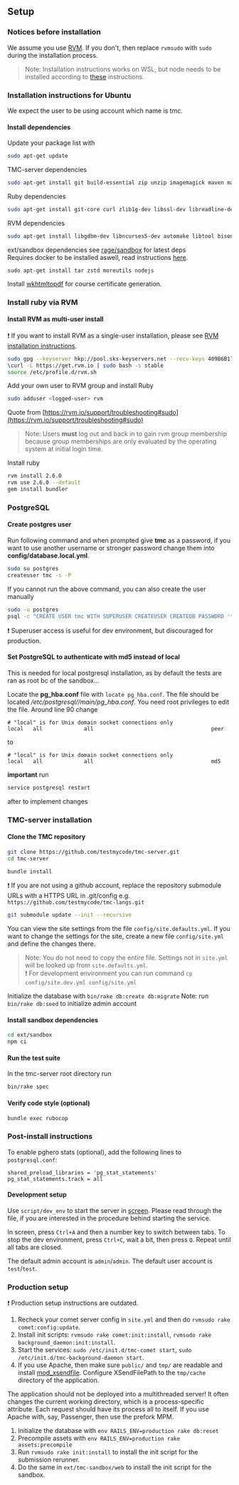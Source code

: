 ## Setup
### Notices before installation

We assume you use [RVM](https://rvm.io/). If you don't, then replace `rvmsudo` with `sudo` during the installation process.  
> Note: Installation instructions works on WSL, but node needs to be installed according to [these](https://docs.microsoft.com/en-us/windows/nodejs/setup-on-wsl2) instructions.
### Installation instructions for Ubuntu
We expect the user to be using account which name is tmc.

#### Install dependencies

Update your package list with
```bash
sudo apt-get update
```
TMC-server dependencies
```bash
sudo apt-get install git build-essential zip unzip imagemagick maven make phantomjs bc postgresql postgresql-contrib chrpath libssl-dev libxft-dev libfreetype6 libfreetype6-dev libfontconfig1 libfontconfig1-dev xfonts-75dpi libpq-dev
```
Ruby dependencies
```bash
sudo apt-get install git-core curl zlib1g-dev libssl-dev libreadline-dev libyaml-dev libsqlite3-dev sqlite3 libxml2-dev libxslt1-dev libcurl4-openssl-dev
```
RVM dependencies
```bash
sudo apt-get install libgdbm-dev libncurses5-dev automake libtool bison libffi-dev
```
ext/sandbox dependencies see [rage/sandbox](https://github.com/rage/sandbox) for latest deps  
Requires docker to be installed aswell, read instructions [here](https://docs.docker.com/engine/install/ubuntu/).
```
sudo apt-get install tar zstd moreutils nodejs
```

Install [wkhtmltopdf](https://github.com/pdfkit/PDFKit/wiki/Installing-WKHTMLTOPDF) for course certificate generation.

### Install ruby via RVM
#### Install RVM as multi-user install

:exclamation: If you want to install RVM as a single-user installation, please see [RVM installation instructions](https://rvm.io/rvm/install).

```bash
sudo gpg --keyserver hkp://pool.sks-keyservers.net --recv-keys 409B6B1796C275462A1703113804BB82D39DC0E3 7D2BAF1CF37B13E2069D6956105BD0E739499BDB
\curl -L https://get.rvm.io | sudo bash -s stable
source /etc/profile.d/rvm.sh
```

Add your own user to RVM group and install Ruby

```bash
sudo adduser <logged-user> rvm
```

Quote from [https://rvm.io/support/troubleshooting#sudo](https://rvm.io/support/troubleshooting#sudo)
> Note: Users **must** log out and back in to gain rvm group membership because group memberships are only evaluated by the operating system at initial login time.

Install ruby

```bash
rvm install 2.6.0
rvm use 2.6.0 --default
gem install bundler
```

### PostgreSQL
#### Create postgres user

Run following command and when prompted give **tmc** as a password, if you want to use another username or stronger password change them into **config/database.local.yml**.

```bash
sudo su postgres
createuser tmc -s -P
```

If you cannot run the above command, you can also create the user manually

```bash
sudo -u postgres
psql -c "CREATE USER tmc WITH SUPERUSER CREATEUSER CREATEDB PASSWORD 'tmc';"
```
:exclamation: Superuser access is useful for dev environment, but discouraged for production.

#### Set PostgreSQL to authenticate with md5 instead of local

This is needed for local postgresql installation, as by default the tests are ran as root bc of the sandbox...

Locate the **pg_hba.conf** file with `locate pg_hba.conf`. The file should be located */etc/postgresql/<version number>/main/pg_hba.conf*. You need root privileges to edit the file. Around line 90 change
```markup
# "local" is for Unix domain socket connections only
local   all             all                                     peer
```
to
```markup
# "local" is for Unix domain socket connections only
local   all             all                                     md5
```
**important** run
```bash
service postgresql restart
```
after to implement changes

### TMC-server installation
#### Clone the TMC repository

```bash
git clone https://github.com/testmycode/tmc-server.git
cd tmc-server
```

```bash
bundle install
```

:exclamation: If you are not using a github account, replace the repository submodule URLs with a HTTPS URL in .git/config e.g. `https://github.com/testmycode/tmc-langs.git`
```bash
git submodule update --init --recursive
```

You can view the site settings from the file `config/site.defaults.yml`. If you want to change the settings for the site, create a new file `config/site.yml` and define the changes there.  
> Note: You do not need to copy the entire file. Settings not in `site.yml` will be looked up from `site.defaults.yml`.  
:exclamation: For development environment you can run command `cp config/site.dev.yml config/site.yml`

Initialize the database with `bin/rake db:create db:migrate`
Note: run `bin/rake db:seed` to initialize admin account

#### Install sandbox dependencies

```bash
cd ext/sandbox
npm ci
```

#### Run the test suite
In the tmc-server root directory run
```bash
bin/rake spec
```

#### Verify code style (optional)

```bash
bundle exec rubocop
```

### Post-install instructions

To enable pghero stats (optional), add the following lines to `postgresql.conf`:
```markup
shared_preload_libraries = 'pg_stat_statements'
pg_stat_statements.track = all
```

#### Development setup
Use `script/dev_env` to start the server in [screen](http://www.gnu.org/software/screen/). Please read through the file, if you are interested in the procedure behind starting the service.

In screen, press `Ctrl+A` and then a number key to switch between tabs. To stop the dev environment, press `Ctrl+C`, wait a bit, then press `Q`. Repeat until all tabs are closed.

The default admin account is `admin`/`admin`.
The default user account is `test`/`test`.

### Production setup

:exclamation: Production setup instructions are outdated.

1. Recheck your comet server config in `site.yml` and then do `rvmsudo rake comet:config:update`.
2. Install init scripts: `rvmsudo rake comet:init:install`, `rvmsudo rake background_daemon:init:install`.
3. Start the services: `sudo /etc/init.d/tmc-comet start`, `sudo /etc/init.d/tmc-background-daemon start`.
4. If you use Apache, then make sure `public/` and `tmp/` are readable and install [mod_xsendfile](https://tn123.org/mod_xsendfile/). Configure XSendFilePath to the `tmp/cache` directory of the application.

The application should not be deployed into a multithreaded server! It often changes the current working directory, which is a process-specific attribute. Each request should have its process all to itself. If you use Apache with, say, Passenger, then use the prefork MPM.

1. Initialize the database with `env RAILS_ENV=production rake db:reset`
2. Precompile assets with `env RAILS_ENV=production rake assets:precompile`
3. Run `rvmsudo rake init:install` to install the init script for the submission rerunner.
4. Do the same in `ext/tmc-sandbox/web` to install the init script for the sandbox.
